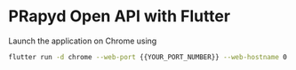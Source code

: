 # PRapyd Open API with Flutter

Launch the application on Chrome using 

```bash
flutter run -d chrome --web-port {{YOUR_PORT_NUMBER}} --web-hostname 0.0.0.0 --web-browser-flag "--disable-web-security"
```
